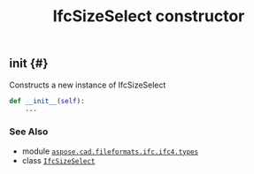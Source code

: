 ﻿---
title: IfcSizeSelect constructor
second_title: Aspose.CAD for Python via .NET API References
description: 
type: docs
weight: 10
url: /python-net/aspose.cad.fileformats.ifc.ifc4.types/ifcsizeselect/__init__/
is_root: false
---

## __init__ {#}

Constructs a new instance of IfcSizeSelect



```python
def __init__(self):
    ...
```





### See Also
* module [`aspose.cad.fileformats.ifc.ifc4.types`](../../)
* class [`IfcSizeSelect`](/cad/python-net/aspose.cad.fileformats.ifc.ifc4.types/ifcsizeselect)
